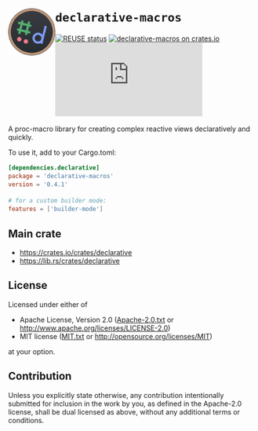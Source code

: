 <!--
	SPDX-FileCopyrightText: 2023 Eduardo Javier Alvarado Aarón <eduardo.javier.alvarado.aaron@gmail.com>
	
	SPDX-License-Identifier: CC-BY-SA-4.0
-->

# <img src="../logo.svg" width="96" align="left"/> `declarative-macros`

[![REUSE status](https://api.reuse.software/badge/github.com/ejaa3/declarative)](https://api.reuse.software/info/github.com/ejaa3/declarative)
[![declarative-macros on crates.io](https://img.shields.io/crates/v/declarative-macros.svg)](https://crates.io/crates/declarative-macros)
[![Matrix](https://img.shields.io/matrix/declarative-rs:matrix.org?color=6081D4&label=matrix)](https://matrix.to/#/#declarative-rs:matrix.org)

A proc-macro library for creating complex reactive views declaratively and quickly.

To use it, add to your Cargo.toml:

~~~ toml
[dependencies.declarative]
package = 'declarative-macros'
version = '0.4.1'

# for a custom builder mode:
features = ['builder-mode']
~~~

## Main crate

* https://crates.io/crates/declarative
* https://lib.rs/crates/declarative

## License

Licensed under either of

* Apache License, Version 2.0 ([Apache-2.0.txt](../LICENSES/Apache-2.0.txt) or http://www.apache.org/licenses/LICENSE-2.0)
* MIT license ([MIT.txt](../LICENSES/MIT.txt) or http://opensource.org/licenses/MIT)

at your option.

## Contribution

Unless you explicitly state otherwise, any contribution intentionally submitted
for inclusion in the work by you, as defined in the Apache-2.0 license, shall be
dual licensed as above, without any additional terms or conditions.
